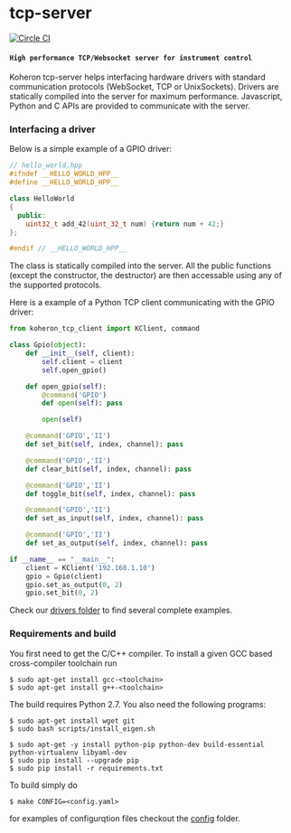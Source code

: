# tcp-server

[![Circle CI](https://circleci.com/gh/Koheron/tcp-server.svg?style=shield)](https://circleci.com/gh/Koheron/tcp-server)

#### `High performance TCP/Websocket server for instrument control`

Koheron tcp-server helps interfacing hardware drivers with standard communication protocols (WebSocket, TCP or UnixSockets).
Drivers are statically compiled into the server for maximum performance. 
Javascript, Python and C APIs are provided to communicate with the server.

### Interfacing a driver

Below is a simple example of a GPIO driver:

``` cpp
// hello_world.hpp
#ifndef __HELLO_WORLD_HPP__
#define __HELLO_WORLD_HPP__

class HelloWorld
{
  public:
    uint32_t add_42(uint_32_t num) {return num + 42;}
};

#endif // __HELLO_WORLD_HPP__
```

The class is statically compiled into the server. All the public functions (except the constructor, the destructor) are then accessable using any of the supported protocols.

Here is a example of a Python TCP client communicating with the GPIO driver:
``` py
from koheron_tcp_client import KClient, command

class Gpio(object):
    def __init__(self, client):
        self.client = client
        self.open_gpio()

    def open_gpio(self):
        @command('GPIO')
        def open(self): pass

        open(self)

    @command('GPIO','II')
    def set_bit(self, index, channel): pass

    @command('GPIO','II')
    def clear_bit(self, index, channel): pass

    @command('GPIO','II')
    def toggle_bit(self, index, channel): pass

    @command('GPIO','II')
    def set_as_input(self, index, channel): pass

    @command('GPIO','II')
    def set_as_output(self, index, channel): pass

if __name__ == "__main__":
	client = KClient('192.168.1.10')
	gpio = Gpio(client)
	gpio.set_as_output(0, 2)
	gpio.set_bit(0, 2)
```

Check our [drivers folder](https://github.com/Koheron/zynq-sdk/tree/master/drivers) to find several complete examples.

### Requirements and build

You first need to get the C/C++ compiler. To install a given GCC based cross-compiler toolchain run
```
$ sudo apt-get install gcc-<toolchain>
$ sudo apt-get install g++-<toolchain>
```

The build requires Python 2.7. You also need the following programs:
```
$ sudo apt-get install wget git
$ sudo bash scripts/install_eigen.sh

$ sudo apt-get -y install python-pip python-dev build-essential python-virtualenv libyaml-dev
$ sudo pip install --upgrade pip
$ sudo pip install -r requirements.txt
```

To build simply do
```
$ make CONFIG=<config.yaml>
```
for examples of configurqtion files checkout the [config](config) folder.